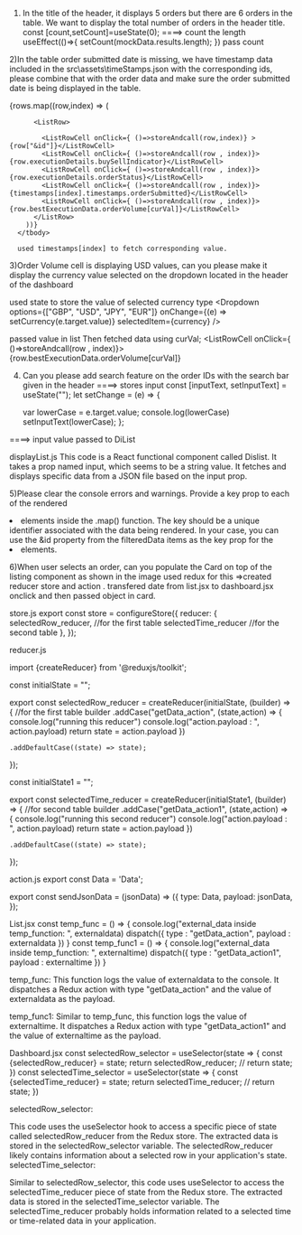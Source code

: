 1) In the title of the header, it displays 5 orders but there are 6 orders in the table. We want to display the total number of orders in the header title.
  const [count,setCount]=useState(0);
====>  count the length
  useEffect(()=>{ 
   setCount(mockData.results.length);
  })
pass count
<HeaderTitle primaryTitle="Orders" secondaryTitle={count} />

2)In the table order submitted date is missing, we have timestamp data included in the src\assets\timeStamps.json with the corresponding ids, please combine that with the order data and make sure the order submitted date is being displayed in the table.
   <tbody>
        {rows.map((row,index) => (
          
          <ListRow>

            <ListRowCell onClick={ ()=>storeAndcall(row,index)} >{row["&id"]}</ListRowCell>
            <ListRowCell onClick={ ()=>storeAndcall(row , index)}>{row.executionDetails.buySellIndicator}</ListRowCell>
            <ListRowCell onClick={ ()=>storeAndcall(row , index)}>{row.executionDetails.orderStatus}</ListRowCell>
            <ListRowCell onClick={ ()=>storeAndcall(row , index)}>{timestamps[index].timestamps.orderSubmitted}</ListRowCell>
            <ListRowCell onClick={ ()=>storeAndcall(row , index)}>{row.bestExecutionData.orderVolume[curVal]}</ListRowCell>
          </ListRow>
        ))}
      </tbody>

      used timestamps[index] to fetch corresponding value.
3)Order Volume cell is displaying USD values, can you please make it display the currency value selected on the dropdown located in the header of the dashboard

used state to  store the value of selected currency type
  <Dropdown
            options={["GBP", "USD", "JPY", "EUR"]}
            onChange={(e) => setCurrency(e.target.value)}
            selectedItem={currency}
          />


passed value in list
<List rows={mockData.results} timestamps={timestamps.results} curVal={currency} />
Then fetched data using curVal;
<ListRowCell onClick={ ()=>storeAndcall(row , index)}>{row.bestExecutionData.orderVolume[curVal]}</ListRowCell>

4) Can you please add search feature on the order IDs with the search bar given in the header
  ====> stores input
    const [inputText, setInputText] = useState("");
  let setChange = (e) => {
    
    var lowerCase = e.target.value;
    console.log(lowerCase)
    setInputText(lowerCase);
  };

====>  input value passed to DiList
<Dislist input={inputText}/>

displayList.js
This code is a React functional component called Dislist. It takes a prop named input, which seems to be a string value. It fetches and displays specific data from a JSON file based on the input prop.

5)Please clear the console errors and warnings.
Provide a key prop to each of the rendered <li> elements inside the .map() function. The key should be a unique identifier associated with the data being rendered. In your case, you can use the &id property from the filteredData items as the key prop for the <li> elements.

6)When user selects an order, can you populate the Card on top of the listing component as shown in the image
used redux for this
=>created reducer store and action . transfered date from list.jsx to dashboard.jsx onclick and then passed object in card.

store.js
export const store = configureStore({
  reducer: {
    selectedRow_reducer, //for the first table
    selectedTime_reducer  //for the second table
  },
});


reducer.js

import {createReducer} from '@reduxjs/toolkit';

const initialState = "";

export const selectedRow_reducer = createReducer(initialState, (builder) => {     //for the first table
  builder
    .addCase("getData_action", (state,action) => {
        console.log("running this reducer")
        console.log("action.payload : ", action.payload)
      return state  = action.payload
    })
    
    .addDefaultCase((state) => state);
});


const initialState1 = "";

export const selectedTime_reducer = createReducer(initialState1, (builder) => {     //for second table
  builder
    .addCase("getData_action1", (state,action) => {
        console.log("running this second reducer")
        console.log("action.payload : ", action.payload)
      return state  = action.payload
    })
    
    .addDefaultCase((state) => state);
});


action.js
export const Data = 'Data';

export const sendJsonData = (jsonData) => ({
  type: Data,
  payload: jsonData,
});

List.jsx
 const temp_func = () => {
      console.log("external_data inside temp_function: ", externaldata)
      dispatch({
        type : "getData_action",
        payload : externaldata
      })
    }
    const temp_func1 = () => {
      console.log("external_data inside temp_function: ", externaltime)
      dispatch({
        type : "getData_action1",
        payload : externaltime
      })
    }


temp_func:
This function logs the value of externaldata to the console.
It dispatches a Redux action with type "getData_action" and the value of externaldata as the payload.

temp_func1:
Similar to temp_func, this function logs the value of externaltime.
It dispatches a Redux action with type "getData_action1" and the value of externaltime as the payload.

Dashboard.jsx
 const selectedRow_selector = useSelector(state => {
    const {selectedRow_reducer} = state;
    return selectedRow_reducer;
    // return state;
  })
  const selectedTime_selector = useSelector(state => {
    const {selectedTime_reducer} = state;
    return selectedTime_reducer;
    // return state;
  })


selectedRow_selector:

This code uses the useSelector hook to access a specific piece of state called selectedRow_reducer from the Redux store.
The extracted data is stored in the selectedRow_selector variable.
The selectedRow_reducer likely contains information about a selected row in your application's state.
selectedTime_selector:

Similar to selectedRow_selector, this code uses useSelector to access the selectedTime_reducer piece of state from the Redux store.
The extracted data is stored in the selectedTime_selector variable.
The selectedTime_reducer probably holds information related to a selected time or time-related data in your application.
